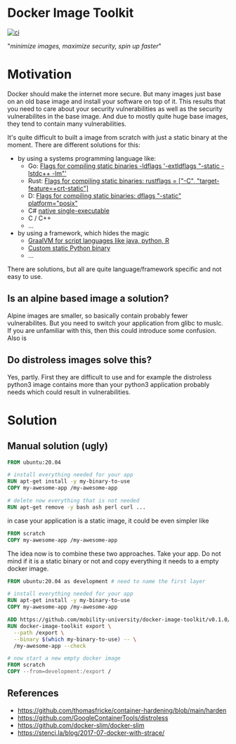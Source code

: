 # Docker Image Toolkit

[![ci](https://github.com/mobility-university/fckubi/actions/workflows/ci.yml/badge.svg)](https://github.com/mobility-university/fckubi/actions/workflows/ci.yml)

"_minimize images, maximize security, spin up faster_"

# Motivation

Docker should make the internet more secure.
But many images just base on an old base image and install your software on top of it. This results that you need to care about your security vulnerabilities as well as the security vulnerabilites in the base image. And due to mostly quite huge base images, they tend to contain many vulnerabilities.

It's quite difficult to built a image from scratch with just a static binary at the moment. There are different solutions for this:
* by using a systems programming language like:
  * Go: [Flags for compiling static binaries -ldflags '-extldflags "-static -lstdc++ -lm"'](https://github.com/golang/go/issues/40711)
  * Rust: [Flags for compiling static binaries: rustflags = ["-C", "target-feature=+crt-static"]](https://github.com/rust-lang/rust/blob/master/RELEASES.md#version-1190-2017-07-20)
  * D: [Flags for compiling static binaries: dflags "-static" platform="posix"](https://forum.dlang.org/post/udunaxcalnsrnzoomunq@forum.dlang.org)
  * C# [native single-executable](https://www.gdatasoftware.com/blog/2019/04/31587-native-single-binary-net-core)
  * C / C++
  * ...
* by using a framework, which hides the magic
  * [GraalVM for script languages like java, python, R](https://www.graalvm.org/)
  * [Custom static Python binary](https://wiki.python.org/moin/BuildStatically)
  * ...

There are solutions, but all are quite language/framework specific and not easy to use. 

## Is an alpine based image a solution?

Alpine images are smaller, so basically contain probably fewer vulnerabilites. But you need to switch your application from glibc to muslc. If you are unfamiliar with this, then this could introduce some confusion. Also is

## Do distroless images solve this?

Yes, partly. First they are difficult to use and for example the distroless python3 image contains more than your python3 application probably needs which could result in vulnerabilities.

# Solution

## Manual solution (ugly)

```Dockerfile
FROM ubuntu:20.04

# install everything needed for your app
RUN apt-get install -y my-binary-to-use
COPY my-awesome-app /my-awesome-app

# delete now everything that is not needed
RUN apt-get remove -y bash ash perl curl ... 
```

in case your application is a static image, it could be even simpler like

```Dockerfile
FROM scratch
COPY my-awesome-app /my-awesome-app
```

The idea now is to combine these two approaches. Take your app. Do not mind if it is a static binary or not and copy everything it needs to a empty docker image.

```Dockerfile
FROM ubuntu:20.04 as development # need to name the first layer

# install everything needed for your app
RUN apt-get install -y my-binary-to-use
COPY my-awesome-app /my-awesome-app

ADD https://github.com/mobility-university/docker-image-toolkit/v0.1.0/docker-image-toolkit.tar /bin
RUN docker-image-toolkit export \
  --path /export \
  --binary $(which my-binary-to-use) -- \
  /my-awesome-app --check

# now start a new empty docker image
FROM scratch
COPY --from=development:/export /
```

## References

- https://github.com/thomasfricke/container-hardening/blob/main/harden
- https://github.com/GoogleContainerTools/distroless
- https://github.com/docker-slim/docker-slim
- https://stenci.la/blog/2017-07-docker-with-strace/
